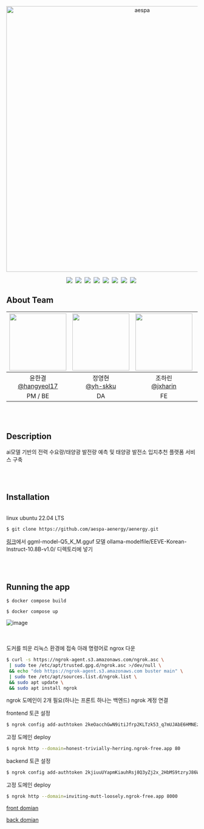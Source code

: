 <p align="center">
	<img width="700" src="https://i0.wp.com/erizos.mx/wp-content/uploads/2020/10/aespa.jpg?w=1300&ssl=1" alt="aespa" />
</p>

<div align="center">
<img src="https://img.shields.io/badge/python-v3.11.0-skyblue"/>&nbsp;
<img src="https://img.shields.io/badge/fastapi-v0.110.1-orange"/>&nbsp;
<img src="https://img.shields.io/badge/docker-v27.0.3-blue"/>&nbsp;
<img src="https://img.shields.io/badge/npm-v10.8.1-navy"/>&nbsp;
<img src="https://img.shields.io/badge/node.js-v20.16.0-yellow"/>&nbsp;
<img src="https://img.shields.io/badge/langserve-v0.0.51-lightgray"/>&nbsp;
<img src="https://img.shields.io/badge/openai-v1.17.1-pink"/>&nbsp;
<img src="https://img.shields.io/badge/react-v18.3.1-green"/>&nbsp;
</div>


 ## About Team
|<img src="https://github.com/user-attachments/assets/cfffae2a-2266-44ba-b0e0-449845ac4fbf" width="150" height="150"/>|<img src="https://github.com/aespa-aenergy/aenergy/assets/126852968/3c4123fa-5c3f-48a3-9825-8ddfc0cb98b4" width="150" height="150"/>|<img src="https://github.com/aespa-aenergy/aenergy/assets/126852968/f6ec0dca-c578-4f24-bc40-2e1d0ea03cd6" width="150" height="150"/>|<img src="https://github.com/aespa-aenergy/aenergy/assets/126852968/af1c46a6-c37b-4f18-97fc-e6609eb2c011" width="150" height="150"/>|
|:-:|:-:|:-:|:-:|
|윤한결<br/>[@hangyeol17](https://github.com/hangyeol17)|정영현<br/>[@yh-skku](https://github.com/yh-skku)|조하린<br/>[@jxharin](https://github.com/jxharin)|채원석<br/>[@1suckk](https://github.com/1suckk)|
|PM / BE<br/>|DA<br/>|FE<br/>|DA|

<br/><br/>

## Description
ai모델 기반의 전력 수요량/태양광 발전량 예측 및 태양광 발전소 입지추천 플랫폼 서비스 구축

<br/><br/>
## Installation
<br/>
linux ubuntu 22.04 LTS
   
   ```bash
   $ git clone https://github.com/aespa-aenergy/aenergy.git
   ```

[링크](https://huggingface.co/heegyu/EEVE-Korean-Instruct-10.8B-v1.0-GGUF/tree/main)에서 ggml-model-Q5_K_M.gguf 모델
ollama-modelfile/EEVE-Korean-Instruct-10.8B-v1.0/ 디렉토리에 넣기

<br/><br/>
## Running the app

   ```
   $ docker compose build
   ```
   ```
   $ docker compose up
   ```
   ![image](https://github.com/user-attachments/assets/53ce2b4e-1b03-4416-8327-2ab49eaf96cf)

<br/><br/>
도커를 띄운 리눅스 환경에 접속 아래 명령어로 ngrox 다운
   ```bash
   $ curl -s https://ngrok-agent.s3.amazonaws.com/ngrok.asc \
	| sudo tee /etc/apt/trusted.gpg.d/ngrok.asc >/dev/null \
	&& echo "deb https://ngrok-agent.s3.amazonaws.com buster main" \
	| sudo tee /etc/apt/sources.list.d/ngrok.list \
	&& sudo apt update \
	&& sudo apt install ngrok
   ```
ngrok 도메인이 2개 필요(하나는 프론트 하나는 백엔드)
ngrok 계정 연결

   frontend
   토큰 설정
   ```bash
   $ ngrok config add-authtoken 2keOacchGwN9itiJfrp2KLTzk53_q7mUJAbE6HMNEzgJUgnp
   ```
   고정 도메인 deploy
   ```bash
   $ ngrok http --domain=honest-trivially-herring.ngrok-free.app 80
   ```

   backend
   토큰 설정
   ```bash
   $ ngrok config add-authtoken 2kjiuuUYapmKiauhRsj8Q3yZj2x_2HbMS9tzryJ86WK9S9uu6
   ```
   고정 도메인 deploy
   ```bash
   $ ngrok http --domain=inviting-mutt-loosely.ngrok-free.app 8000
   ```

   [front domian](https://honest-trivially-herring.ngrok-free.app)

   [back domian](inviting-mutt-loosely.ngrok-free.app)
    
<br/><br/><br/><br/>
